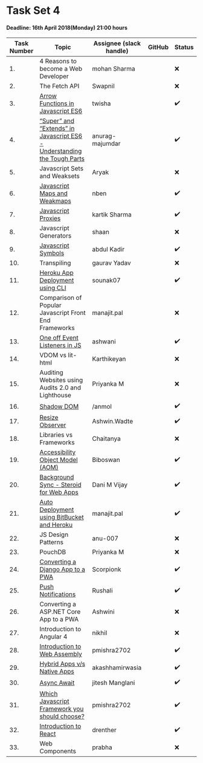 # Task Set 4

#### Deadline: 16th April 2018(Monday) 21:00 hours

|Task Number|Topic|Assignee (slack handle)|GitHub|Status|
|---|---|---|---|---|
|1.|4 Reasons to become a Web Developer|mohan Sharma||:x:|
|2.|The Fetch API|Swapnil||:x:|
|3.|[Arrow Functions in Javascript ES6](https://medium.com/beginners-guide-to-mobile-web-development/everything-you-need-to-know-about-es6-arrow-functions-and-lexical-this-19cce1a49bdf)|twisha||:heavy_check_mark:|
|4.|[“Super” and “Extends” in Javascript ES6 - Understanding the Tough Parts](https://medium.com/beginners-guide-to-mobile-web-development/super-and-extends-in-javascript-es6-understanding-the-tough-parts-6120372d3420)|anurag-majumdar||:heavy_check_mark:|
|5.|Javascript Sets and Weaksets|Aryak||:x:|
|6.|[Javascript Maps and Weakmaps](https://medium.com/beginners-guide-to-mobile-web-development/navigating-with-es6-maps-and-weakmaps-e285ddb90c89)|nben||:heavy_check_mark:|
|7.|[Javascript Proxies](https://medium.com/beginners-guide-to-mobile-web-development/javascript-proxies-14a6784e4f63)|kartik Sharma||:heavy_check_mark:|
|8.|Javascript Generators|shaan||:x:|
|9.|[Javascript Symbols](https://medium.com/beginners-guide-to-mobile-web-development/javascript-introduction-to-symbols-3b0db80b4c51)|abdul Kadir||:heavy_check_mark:|
|10.|Transpiling|gaurav Yadav||:x:|
|11.|[Heroku App Deployment using CLI](https://www.youtube.com/watch?v=1oW1wvDecR4&feature=youtu.be)|sounak07||:heavy_check_mark:|
|12.|Comparison of Popular Javascript Front End Frameworks|manajit.pal||:x:|
|13.|[One off Event Listeners in JS](https://medium.com/beginners-guide-to-mobile-web-development/one-off-event-listeners-in-javascript-92e19c4c0336)|ashwani||:heavy_check_mark:|
|14.|VDOM vs lit-html|Karthikeyan||:x:|
|15.|Auditing Websites using Audits 2.0 and Lighthouse|Priyanka M||:x:|
|16.|[Shadow DOM](https://medium.com/beginners-guide-to-mobile-web-development/shadow-dom-10d75fea1daf)|/anmol||:heavy_check_mark:|
|17.|[Resize Observer](https://medium.com/beginners-guide-to-mobile-web-development/resizeobserver-a-new-way-to-attach-listeners-to-listen-to-size-changes-of-observed-elements-915c4c3f19c1)|Ashwin.Wadte||:heavy_check_mark:|
|18.|Libraries vs Frameworks|Chaitanya||:x:|
|19.|[Accessibility Object Model (AOM)](https://medium.com/beginners-guide-to-mobile-web-development/accessibility-object-model-aom-part-1-8dc257fdb2d2)|Biboswan||:heavy_check_mark:|
|20.|[Background Sync - Steroid for Web Apps](https://medium.com/beginners-guide-to-mobile-web-development/background-sync-steroid-for-web-apps-3c3233cffbff)|Dani M Vijay||:heavy_check_mark:|
|21.|[Auto Deployment using BitBucket and Heroku](https://medium.com/beginners-guide-to-mobile-web-development/auto-deployment-using-bitbucket-and-heroku-521b4271cc27)|manajit.pal||:heavy_check_mark:|
|22.|JS Design Patterns|anu-007||:x:|
|23.|PouchDB|Priyanka M||:x:|
|24.|[Converting a Django App to a PWA](https://medium.com/beginners-guide-to-mobile-web-development/convert-django-website-to-a-progressive-web-app-3536bc4f2862)|Scorpionk||:heavy_check_mark:|
|25.|[Push Notifications](https://medium.com/beginners-guide-to-mobile-web-development/web-push-notifications-9a785db55569)|Rushali||:heavy_check_mark:|
|26.|Converting a ASP.NET Core App to a PWA|Ashwini||:x:|
|27.|Introduction to Angular 4|nikhil||:x:|
|28.|[Introduction to Web Assembly](https://medium.com/beginners-guide-to-mobile-web-development/introduction-to-web-assembly-6cb6466a3478)|pmishra2702||:heavy_check_mark:|
|29.|[Hybrid Apps v/s Native Apps](https://medium.com/beginners-guide-to-mobile-web-development/hybrid-apps-v-s-native-apps-299b7a73ede0)|akashhamirwasia||:heavy_check_mark:|
|30.|[Async Await](https://medium.com/beginners-guide-to-mobile-web-development/async-await-in-javascript-160ac5144b57)|jitesh Manglani||:heavy_check_mark:|
|31.|[Which Javascript Framework you should choose?](https://medium.com/beginners-guide-to-mobile-web-development/js-frameworks-a-brief-overview-4b8754c3f1d5)|pmishra2702||:heavy_check_mark:|
|32.|[Introduction to React](https://medium.com/beginners-guide-to-mobile-web-development/introduction-to-react-24784ab1ef2d)|drenther||:heavy_check_mark:|
|33.|Web Components|prabha||:x:|
